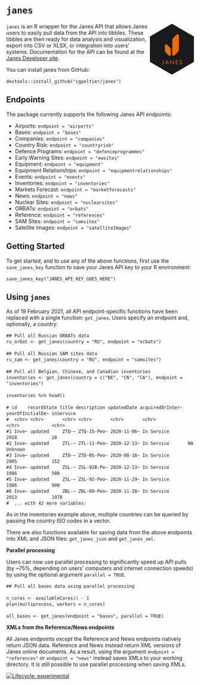 # `janes`
<img src=images/janes_hex_name_gray2.png align="right" alt="" width="120" />

`janes` is an R wrapper for the Janes API that allows Janes users to easily pull data from the API into tibbles. These tibbles are then ready for data analysis and visualization, export into CSV or XLSX, or integration into users' systems. Documentation for the API can be found at the [Janes Developer site](https://developer.janes.com/). 

You can install janes from GitHub: 

```{r}
devtools::install_github("cgpeltier/janes")
```
## Endpoints
The package currently supports the following Janes API endpoints:

* Airports: `endpoint = "airports"`
* Bases: `endpoint = "bases"`
* Companies: `endpoint = "companies"`
* Country Risk: `endpoint = "countryrisk"`
* Defence Programs: `endpoint = "defenceprogrammes"` 
* Early Warning Sites: `endpoint = "ewsites"`
* Equipment: `endpoint = "equipment"`
* Equipment Relationships: `endpoint = "equipmentrelationships"`
* Events: `endpoint = "events"`
* Inventories: `endpoint = "inventories"`
* Markets Forecast: `endpoint = "marketforecasts"`
* News: `endpoint = "news"`
* Nuclear Sites: `endpoint = "nuclearsites"`
* ORBATs: `endpoint = "orbats"`
* Reference: `endpoint = "references"`
* SAM Sites: `endpoint = "samsites"`
* Satellite Images: `endpoint = "satelliteImages"`

## Getting Started

To get started, and to use any of the above functions, first use the ` save_janes_key` function to save your Janes API key to your R environment:

```{r}
save_janes_key("JANES_API_KEY_GOES_HERE")
```
## Using `janes`

As of 19 February 2021, all API endpoint-specific functions have been replaced with a single function: `get_janes`. Users specify an endpoint and, optionally, a country:

```{r}
## Pull all Russian ORBATs data
ru_orbat <- get_janes(country = "RU", endpoint = "orbats")

## Pull all Russian SAM sites data
ru_sam <- get_janes(country = "RU", endpoint = "samsites")

## Pull all Belgian, Chinese, and Canadian inventories
inventories <- get_janes(country = c("BE", "CN", "CA"), endpoint = "inventories")

inventories %>% head()

# id    recordState title description updatedDate acquiredOrInSer~ yearOfInitialDe~ inService
#  <chr> <chr>       <chr> <chr>       <chr>       <chr>            <chr>            <chr>    
#1 Inve~ updated     ZTQ-~ ZTQ-15-Peo~ 2020-11-06~ In Service       2018             28       
#2 Inve~ updated     ZTL-~ ZTL-11-Peo~ 2020-12-13~ In Service       NA               Unknown  
#3 Inve~ updated     ZTD-~ ZTD-05-Peo~ 2020-08-18~ In Service       2005             152      
#4 Inve~ updated     ZSL-~ ZSL-92B-Pe~ 2020-12-13~ In Service       1986             500      
#5 Inve~ updated     ZSL-~ ZSL-92-Peo~ 2020-11-29~ In Service       1986             900      
#6 Inve~ updated     ZBL-~ ZBL-09-Peo~ 2020-11-28~ In Service       2013             1970
#  ... with 42 more variables: 
```

As in the inventories example above, multiple countries can be queried by passing the country ISO codes in a vector. 

There are also functions available for saving data from the above endpoints into XML and JSON files: `get_janes_json` and `get_janes_xml`. 

**Parallel processing**

Users can now use parallel processing to significantly speed up API pulls (by ~75%, depending on users' computers and internet connection speeds) by using the optional argument `parallel = TRUE`.

```{r}
## Pull all bases data using parallel processing

n_cores <- availableCores() - 1
plan(multiprocess, workers = n_cores)

all_bases <- get_janes(endpoint = "bases", parallel = TRUE)
```

**XMLs from the Reference/News endpoints**

All Janes endpoints *except* the Reference and News endpoints natively return JSON data. Reference and News instead return XML versions of Janes online documents. As a result, using the argument `endpoint = "references"` or `endpoint = "news"` instead saves XMLs to your working directory. It is still possible to use parallel processing when saving XMLs. 



<!-- badges: start -->
  [![Lifecycle: experimental](https://img.shields.io/badge/lifecycle-experimental-orange.svg)](https://www.tidyverse.org/lifecycle/#experimental)
<!-- badges: end -->


